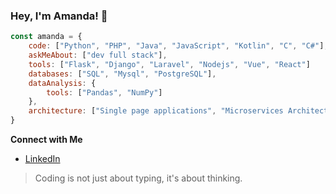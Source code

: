 ### Hey, I'm Amanda! 👋

```javascript
const amanda = {
    code: ["Python", "PHP", "Java", "JavaScript", "Kotlin", "C", "C#"],
    askMeAbout: ["dev full stack"],
    tools: ["Flask", "Django", "Laravel", "Nodejs", "Vue", "React"]
    databases: ["SQL", "Mysql", "PostgreSQL"],
    dataAnalysis: {
        tools: ["Pandas", "NumPy"]
    },
    architecture: ["Single page applications", "Microservices Architecture", "Monolithic Architecture", "Layered Architecture"]
}
``` 

<strong>Connect with Me</strong>

- [LinkedIn](https://www.linkedin.com/in/amandadecassiaborges/)

> Coding is not just about typing, it's about thinking.
